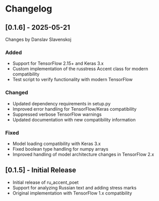# Changelog

## [0.1.6] - 2025-05-21

Changes by Danslav Slavenskoj

### Added
- Support for TensorFlow 2.15+ and Keras 3.x
- Custom implementation of the russtress Accent class for modern compatibility
- Test script to verify functionality with modern TensorFlow

### Changed
- Updated dependency requirements in setup.py
- Improved error handling for TensorFlow/Keras compatibility
- Suppressed verbose TensorFlow warnings
- Updated documentation with new compatibility information

### Fixed
- Model loading compatibility with Keras 3.x
- Fixed boolean type handling for numpy arrays
- Improved handling of model architecture changes in TensorFlow 2.x

## [0.1.5] - Initial Release

- Initial release of ru_accent_poet
- Support for analyzing Russian text and adding stress marks
- Original implementation with TensorFlow 1.x compatibility
